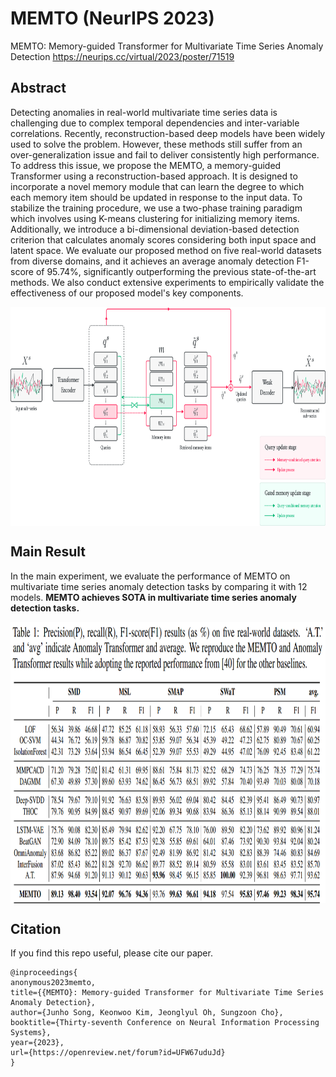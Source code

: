 # MEMTO (NeurIPS 2023)
MEMTO: Memory-guided Transformer for Multivariate Time Series Anomaly Detection
https://neurips.cc/virtual/2023/poster/71519

## Abstract
Detecting anomalies in real-world multivariate time series data is challenging due to complex temporal dependencies and inter-variable correlations. Recently, reconstruction-based deep models have been widely used to solve the problem. However, these methods still suffer from an over-generalization issue and fail to deliver consistently high performance. To address this issue, we propose the MEMTO, a memory-guided Transformer using a reconstruction-based approach. It is designed to incorporate a novel memory module that can learn the degree to which each memory item should be updated in response to the input data. To stabilize the training procedure, we use a two-phase training paradigm which involves using K-means clustering for initializing memory items. Additionally, we introduce a bi-dimensional deviation-based detection criterion that calculates anomaly scores considering both input space and latent space. We evaluate our proposed method on five real-world datasets from diverse domains, and it achieves an average anomaly detection F1-score of 95.74%, significantly outperforming the previous state-of-the-art methods. We also conduct extensive experiments to empirically validate the effectiveness of our proposed model's key components.


<p align="center">
<img src=".\png\MEMTO_figure.png" height = "350" alt="" align=center />
</p>

## Main Result
In the main experiment, we evaluate the performance of MEMTO on multivariate time series anomaly detection tasks by comparing it with 12 models.
**MEMTO achieves SOTA in multivariate time series anomaly detection tasks.**
<p align="center">
<img src=".\png\MEMTO_results.png" height = "450" alt="" align=center />
</p>

## Citation
If you find this repo useful, please cite our paper. 

```
@inproceedings{
anonymous2023memto,
title={{MEMTO}: Memory-guided Transformer for Multivariate Time Series Anomaly Detection},
author={Junho Song, Keonwoo Kim, Jeonglyul Oh, Sungzoon Cho},
booktitle={Thirty-seventh Conference on Neural Information Processing Systems},
year={2023},
url={https://openreview.net/forum?id=UFW67uduJd}
}
```
